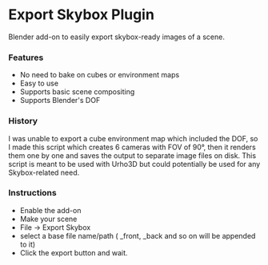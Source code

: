 # Export Skybox Plugin

Blender add-on to easily export skybox-ready images of a scene.

### Features ###
- No need to bake on cubes or environment maps
- Easy to use
- Supports basic scene compositing
- Supports Blender's DOF

### History ###
I was unable to export a cube environment map which included the DOF,
so I made this script which creates 6 cameras with FOV of 90°,
then it renders them one by one and saves the output to separate image files on disk.
This script is meant to be used with Urho3D but could potentially be used for any
Skybox-related need.

### Instructions ###

- Enable the add-on
- Make your scene
- File -> Export Skybox
- select a base file name/path ( _front, _back and so on will be appended to it)
- Click the export button and wait.
